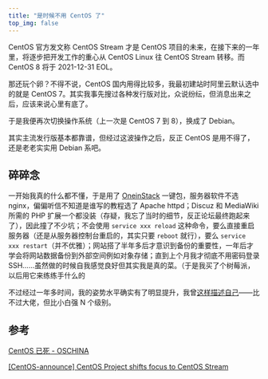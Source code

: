 ```yaml
---
title: "是时候不用 CentOS 了"
top_img: false
---
```


CentOS 官方发文称 CentOS Stream 才是 CentOS 项目的未来，在接下来的一年里，将逐步把开发工作的重心从 CentOS Linux 往 CentOS Stream 转移。而 CentOS 8 将于 2021-12-31 EOL。

那还玩个卵？不得不说，CentOS 国内用得比较多，我最初建站时阿里云默认选中的就是 CentOS 7。其实我事先搜过各种发行版对比，众说纷纭，但消息出来之后，应该来说心里有底了。

于是我便再次切换操作系统（上一次是 CentOS 7 到 8），换成了 Debian。

其实主流发行版基本都靠谱，但经过这波操作之后，反正 CentOS 是用不得了，还是老老实实用 Debian 系吧。

## 碎碎念

一开始我真的什么都不懂，于是用了 [OneinStack](https://oneinstack.com/) 一键包，服务器软件不选 nginx，偏偏听信不知道是谁写的教程选了 Apache httpd；Discuz 和 MediaWiki 所需的 PHP 扩展一个都没装（存疑，我忘了当时的细节，反正论坛最终跑起来了），因此撞了不少坑；不会使用 `service xxx reload` 这种命令，要么直接重启服务器（还是从服务器控制台重启的，其实只要 `reboot` 就行），要么 `service xxx restart`（并不优雅）；网站搭了半年多后才意识到备份的重要性，一年后才学会将网站数据备份到外部空间例如对象存储；直到上个月我才彻底不用密码登录 SSH……虽然做的时候自我感觉良好但其实我是真的菜。（于是我买了个树莓派，以后用它来练练手什么的

不过经过一年多时间，我的姿势水平确实有了明显提升，我曾[这样描述自己](https://kevinh.wang/1st-anniversary/)——比不过大佬，但比小白强 N 个级别。

## 参考

[CentOS 已死 - OSCHINA](https://www.oschina.net/news/122962/future-is-centos-stream)

[[CentOS-announce] CentOS Project shifts focus to CentOS Stream](https://lists.centos.org/pipermail/centos-announce/2020-December/048208.html)